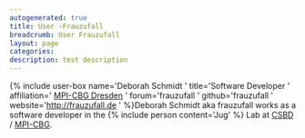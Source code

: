 ```yaml
---
autogenerated: true
title: User ›Frauzufall
breadcrumb: User Frauzufall
layout: page
categories: 
description: test description
---
```


{% include user-box name='Deborah Schmidt ' title='Software Developer ' affiliation=' [MPI-CBG Dresden](https://www.mpi-cbg.de/) ' forum='frauzufall ' github='frauzufall ' website='http://frauzufall.de ' %}Deborah Schmidt aka frauzufall works as a software developer in the {% include person content='Jug' %} Lab at [CSBD](CSBD "wikilink") / [MPI-CBG](MPI-CBG "wikilink").
